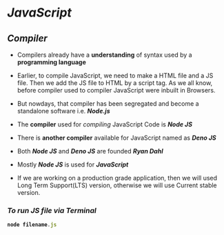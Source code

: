 # _JavaScript_
## _Compiler_
- Compilers already have a **understanding** of syntax used by a **programming language**

- Earlier, to compile JavaScript, we need to make a HTML file and a JS file. Then we add the JS file to HTML by a script tag. As we all know, before compiler used to compiler JavaScript were inbuilt in Browsers.

- But nowdays, that compiler has been segregated and become a standalone software i.e. **_Node.js_**

- The **compiler** used for _compiling_ JavaScript Code is _**Node JS**_

- There is **another compiler** available for JavaScript named as _**Deno JS**_

- Both _**Node JS**_ and _**Deno JS**_ are founded _**Ryan Dahl**_

- Mostly _**Node JS**_ is used for _**JavaScript**_

- If we are working on a production grade application, then we will used Long Term Support(LTS) version, otherwise we will use Current stable version.

### _To run  JS file via Terminal_

<b>

```javascript
node filename.js
```
</b>



